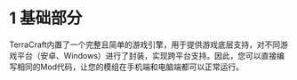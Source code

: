 # 1 基础部分

TerraCraft内置了一个完整且简单的游戏引擎，用于提供游戏底层支持，对不同游戏平台（安卓、Windows）进行了封装，实现跨平台支持。因此，您可以直接编写相同的Mod代码，让您的模组在手机端和电脑端都可以正常运行。
